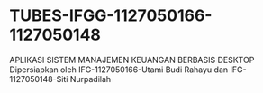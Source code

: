 TUBES-IFGG-1127050166-1127050148
================================

APLIKASI SISTEM MANAJEMEN KEUANGAN BERBASIS DESKTOP Dipersiapkan oleh IFG-1127050166-Utami Budi Rahayu dan IFG-1127050148-Siti Nurpadilah
